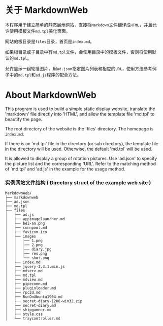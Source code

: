 # 关于 MarkdownWeb
本程序用于建立简单的静态展示网站，直接将`Markdown`文件翻译成`HTML`，并且允许使用模板文件`md.tpl`美化页面。

网站的根目录是`files`目录，首页是`index.md`。

如果根目录或子目录中有`md.tpl`文件，会使用目录中的模板文件，否则将使用默认的`md.tpl`。

允许显示一组轮播图片，用`ad.json`指定图片列表和相应的`URL`，使用方法参考例子中的`md.tpl`和`ad.js`程序的配合方法。

# About MarkdownWeb
This program is used to build a simple static display website, translate the 'markdown' file directly into 'HTML', and allow the template file 'md.tpl' to beautify the page.

The root directory of the website is the 'files' directory. The homepage is `index.md`.

If there is an 'md.tpl' file in the directory (or sub directory), the template file in the directory will be used. Otherwise, the default 'md.tpl' will be used.

It is allowed to display a group of rotation pictures. Use 'ad.json' to specify the picture list and the corresponding 'URL'. Refer to the matching method of 'md.tpl' and 'ad.js' in the example for the usage method.

### 实例网站文件结构 ( Directory struct of the example web site )
```
MarkdownWeb/
├── markdownweb
├── ad.json
├── md.tpl
├── files
│   ├── ad.js
│   ├── appimagelauncher.md
│   ├── bei-an.png
│   ├── connpool.md
│   ├── favicon.ico
│   ├── images
│   │   ├── 1.png
│   │   ├── 2.png
│   │   ├── diary.jpg
│   │   ├── res.png
│   │   └── shot.png
│   ├── index.md
│   ├── jquery-3.3.1.min.js
│   ├── mdserv.md
│   ├── md.tpl
│   ├── mdview.md
│   ├── pipeconn.md
│   ├── pluginloader.md
│   ├── rpc2d.md
│   ├── RunOnUbuntu1904.md
│   ├── secret-diary-1206-win32.zip
│   ├── secret-diary.md
│   ├── shipgunner.md
│   ├── style.css
│   └── traycontroller.md

```